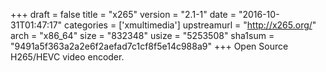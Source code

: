 +++
draft = false
title = "x265"
version = "2.1-1"
date = "2016-10-31T01:47:17"
categories = ['xmultimedia']
upstreamurl = "http://x265.org/"
arch = "x86_64"
size = "832348"
usize = "5253508"
sha1sum = "9491a5f363a2a2e6f2aefad7c1cf8f5e14c988a9"
+++
Open Source H265/HEVC video encoder.